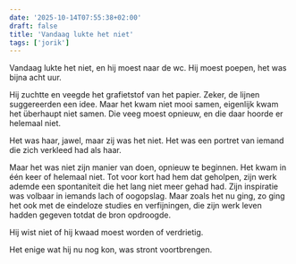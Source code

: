 ```yaml
---
date: '2025-10-14T07:55:38+02:00'
draft: false
title: 'Vandaag lukte het niet'
tags: ['jorik']
---
```


Vandaag lukte het niet, en hij moest naar de wc. Hij moest poepen, het was bijna acht uur.

Hij zuchtte en veegde het grafietstof van het papier. Zeker, de lijnen suggereerden een idee. Maar het kwam niet mooi samen, eigenlijk kwam het überhaupt niet samen. Die veeg moest opnieuw, en die daar hoorde er helemaal niet. 

Het was haar, jawel, maar zij was het niet. Het was een portret van iemand die zich verkleed had als haar.

Maar het was niet zijn manier van doen, opnieuw te beginnen. Het kwam in één keer of helemaal niet. Tot voor kort had hem dat geholpen, zijn werk ademde een spontaniteit die het lang niet meer gehad had. Zijn inspiratie was volbaar in iemands lach of oogopslag. Maar zoals het nu ging, zo ging het ook met de eindeloze studies en verfijningen, die zijn werk leven hadden gegeven totdat de bron opdroogde.

Hij wist niet of hij kwaad moest worden of verdrietig.

Het enige wat hij nu nog kon, was stront voortbrengen.